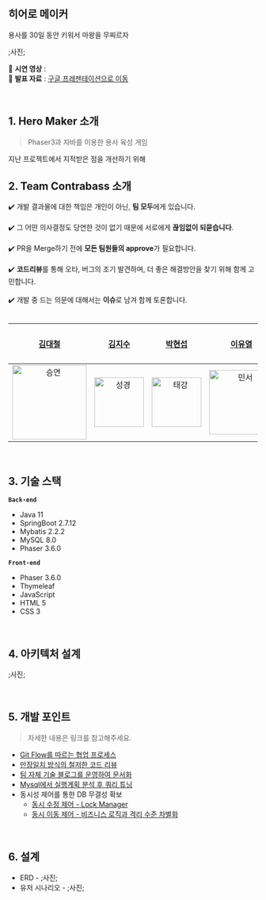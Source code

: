 ## 히어로 메이커

용사를 30일 동안 키워서 마왕을 무찌르자

;사진;

📌 **시연 영상** :  <br>
📌 **발표 자료** : [구글 프레젠테이션으로 이동](https://docs.google.com/presentation/d/1kloW7eZ71UodL_csitGjq6TjNO-AIE451UVIFgZWqlo/edit?usp=sharing)

<br>

## 1. Hero Maker 소개
> Phaser3과 자바를 이용한 용사 육성 게임

지난 프로젝트에서 지적받은 점을 개선하기 위해 


## 2. Team Contrabass 소개
:heavy_check_mark: 개발 결과물에 대한 책임은 개인이 아닌, **팀 모두**에게 있습니다. <br>
<br>
:heavy_check_mark: 그 어떤 의사결정도 당연한 것이 없기 때문에 서로에게 **끊임없이 되묻습니다**. <br>
<br>
:heavy_check_mark: PR을 Merge하기 전에 **모든 팀원들의 approve**가 필요합니다. <br> 
<br>
:heavy_check_mark: **코드리뷰**를 통해 오타, 버그의 조기 발견하며, 더 좋은 해결방안을 찾기 위해 함께 고민합니다. <br> 
<br>
:heavy_check_mark: 개발 중 드는 의문에 대해서는 **이슈**로 남겨 함께 토론합니다. <br> 
<br>


|  [김대철](https://github.com/tmddusgood)  |  [김지수](https://github.com/Code-Angler)  |  [박현섭](https://github.com/BlossomWhale)  |  [이유열](https://github.com/mangdo)  |   [조만제](https://github.com/mangdo)  | 
| :----------: |  :--------:  |  :---------: |  :---------: |  :---------: | 
| <img src="https://user-images.githubusercontent.com/70243735/131817966-37cd30fa-41e3-4806-a5dc-30b639b55114.png" width="150px" alt="승연"/> | <img src="https://user-images.githubusercontent.com/70243735/131817957-e3c4e507-2013-4289-a97a-0f532dbf5b69.jpg" width="100px" alt="성경"/> | <img src="https://user-images.githubusercontent.com/70243735/131817961-fe1ad30c-4ba5-44e4-9f09-1de7ea8ae7ab.png" width="100px" alt="태강"/> | <img src="https://user-images.githubusercontent.com/70243735/131817954-a68398bc-c7c1-4b9d-9044-02e09d4b61db.png" width="130px" alt="민서"> |


<br>



## 3. 기술 스택
**`Back-end`**
- Java 11
- SpringBoot 2.7.12
- Mybatis 2.2.2
- MySQL 8.0
- Phaser 3.6.0

**`Front-end`**
- Phaser 3.6.0
- Thymeleaf
- JavaScript
- HTML 5
- CSS 3

<br>

## 4. 아키텍처 설계
;사진;

<br>

## 5. 개발 포인트
> 자세한 내용은 링크를 참고해주세요.

* [Git Flow를 따르는 협업 프로세스](https://blossomwhale.notion.site/945341227bd64432a973d4294b89db37)
* [만장일치 방식의 철저한 코드 리뷰](https://github.com/Team-PandaN/Team-PandaN-Back/pull/21)
* [팀 자체 기술 블로그를 운영하여 문서화](https://blossomwhale.notion.site/ab1407eab5154d108f562b84f8cef731)
* [Mysql에서 실행계획 분석 후 쿼리 튜닝](https://blossomwhale.notion.site/Mysql-0ca7bcd2a4b34333b3880693c7ed9e88)
* 동시성 제어를 통한 DB 무결성 확보
  * [동시 수정 제어 - Lock Manager](https://blossomwhale.notion.site/930f626a77f642ab8f49ceffe035e3dc)
  * [동시 이동 제어 - 비즈니스 로직과 격리 수준 차별화](https://blossomwhale.notion.site/58f5dd7e7ab340e8bec32c720a2ccc12)


<br>

## 6. 설계
* ERD - ;사진;
* 유저 시나리오 - ;사진;
